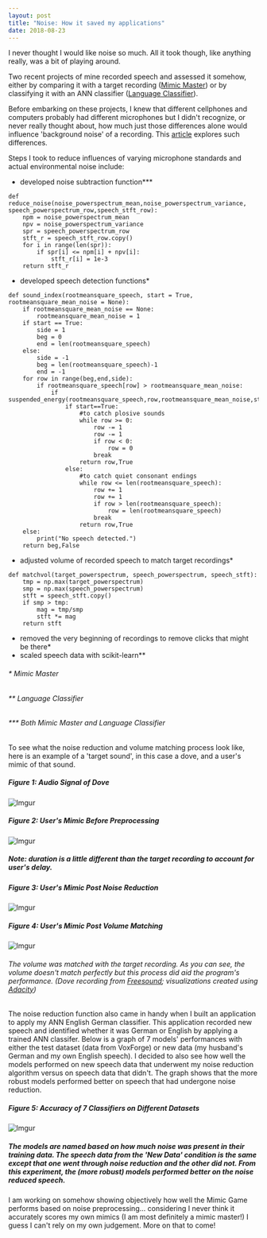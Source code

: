 ```yaml
---
layout: post
title: "Noise: How it saved my applications"
date: 2018-08-23
--- 
```


I never thought I would like noise so much. All it took though, like anything really, was a bit of playing around. 

Two recent projects of mine recorded speech and assessed it somehow, either by comparing it with a target recording (<a href="https://a-n-rose.github.io/2018/08/01/mimic-master.html">Mimic Master</a>) or by classifying it with an ANN classifier (<a href="https://a-n-rose.github.io/2018/08/22/language-classifier.html">Language Classifier</a>).

Before embarking on these projects, I knew that different cellphones and computers probably had different microphones but I didn't recognize, or never really thought about, how much just those differences alone would influence 'background noise' of a recording. This <a href="https://www.ncbi.nlm.nih.gov/pmc/articles/PMC5426841/pdf/sensors-17-00917.pdf">article</a> explores such differences. 

Steps I took to reduce influences of varying microphone standards and actual environmental noise include:
* developed noise subtraction function***
```
def reduce_noise(noise_powerspectrum_mean,noise_powerspectrum_variance, speech_powerspectrum_row,speech_stft_row):
    npm = noise_powerspectrum_mean
    npv = noise_powerspectrum_variance
    spr = speech_powerspectrum_row
    stft_r = speech_stft_row.copy()
    for i in range(len(spr)):
        if spr[i] <= npm[i] + npv[i]:
            stft_r[i] = 1e-3
    return stft_r
```
* developed speech detection functions*
```
def sound_index(rootmeansquare_speech, start = True, rootmeansquare_mean_noise = None):
    if rootmeansquare_mean_noise == None:
        rootmeansquare_mean_noise = 1
    if start == True:
        side = 1
        beg = 0
        end = len(rootmeansquare_speech)
    else:
        side = -1
        beg = len(rootmeansquare_speech)-1
        end = -1
    for row in range(beg,end,side):
        if rootmeansquare_speech[row] > rootmeansquare_mean_noise:
            if suspended_energy(rootmeansquare_speech,row,rootmeansquare_mean_noise,start=start):
                if start==True:
                    #to catch plosive sounds
                    while row >= 0:
                        row -= 1
                        row -= 1
                        if row < 0:
                            row = 0
                        break
                    return row,True
                else:
                    #to catch quiet consonant endings
                    while row <= len(rootmeansquare_speech):
                        row += 1
                        row += 1
                        if row > len(rootmeansquare_speech):
                            row = len(rootmeansquare_speech)
                        break
                    return row,True
    else:
        print("No speech detected.")
    return beg,False
```
* adjusted volume of recorded speech to match target recordings*
```
def matchvol(target_powerspectrum, speech_powerspectrum, speech_stft):
    tmp = np.max(target_powerspectrum)
    smp = np.max(speech_powerspectrum)
    stft = speech_stft.copy()
    if smp > tmp:
        mag = tmp/smp
        stft *= mag
    return stft
```
* removed the very beginning of recordings to remove clicks that might be there*
* scaled speech data with scikit-learn**

###### * Mimic Master 
###### ** Language Classifier
###### *** Both Mimic Master and Language Classifier



To see what the noise reduction and volume matching process look like, here is an example of a 'target sound', in this case a dove, and a user's mimic of that sound. 
##### Figure 1: Audio Signal of Dove
![Imgur](https://i.imgur.com/9JjFU77.png)
##### Figure 2: User's Mimic Before Preprocessing
![Imgur](https://i.imgur.com/B79OTih.png)
##### Note: duration is a little different than the target recording to account for user's delay.
##### Figure 3: User's Mimic Post Noise Reduction
![Imgur](https://i.imgur.com/juexi3F.png)
##### Figure 4: User's Mimic Post Volume Matching
![Imgur](https://i.imgur.com/jp24Gf8.png)
###### The volume was matched with the target recording. As you can see, the volume doesn't match perfectly but this process did aid the program's performance. (Dove recording from <a href="https://freesound.org/">Freesound</a>; visualizations created using <a href="https://www.audacityteam.org/">Adacity</a>)

The noise reduction function also came in handy when I built an application to apply my ANN English German classifier. This application recorded new speech and identified whether it was German or English by applying a trained ANN classifer. Below is a graph of 7 models' performances with either the test dataset (data from VoxForge) or new data (my husband's German and my own English speech). I decided to also see how well the models performed on new speech data that underwent my noise reduction algorithm versus on speech data that didn't. The graph shows that the more robust models performed better on speech that had undergone noise reduction.

##### Figure 5: Accuracy of 7 Classifiers on Different Datasets
![Imgur](https://i.imgur.com/YH9xOAo.png)
##### The models are named based on how much noise was present in their training data. The speech data from the 'New Data' condition is the same except that one went through noise reduction and the other did not. From this experiment, the (more robust) models performed better on the noise reduced speech.

I am working on somehow showing objectively how well the Mimic Game performs based on noise preprocessing... considering I never think it accurately scores my own mimics (I am most definitely a mimic master!) I guess I can't rely on my own judgement. More on that to come!
